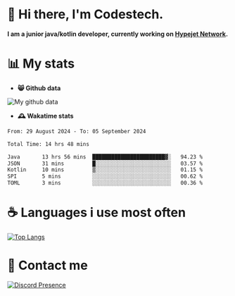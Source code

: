 # 👋 Hi there, I'm Codestech.
**I am a junior java/kotlin developer, currently working on [Hypejet Network](https://github.com/Hypejet).**

# 📊 My stats
- **😸 Github data**

![My github data](https://github-readme-stats.vercel.app/api?username=Codestech1&count_private=true&include_all_commits=true&theme=codeSTACKr)

- **🕰️ Wakatime stats**
<!--START_SECTION:waka-->

```txt
From: 29 August 2024 - To: 05 September 2024

Total Time: 14 hrs 48 mins

Java       13 hrs 56 mins  ███████████████████████▓░   94.23 %
JSON       31 mins         █░░░░░░░░░░░░░░░░░░░░░░░░   03.57 %
Kotlin     10 mins         ▒░░░░░░░░░░░░░░░░░░░░░░░░   01.15 %
SPI        5 mins          ░░░░░░░░░░░░░░░░░░░░░░░░░   00.62 %
TOML       3 mins          ░░░░░░░░░░░░░░░░░░░░░░░░░   00.36 %
```

<!--END_SECTION:waka-->

# ☕ Languages i use most often
[![Top Langs](https://github-readme-stats.vercel.app/api/top-langs/?username=Codestech1&layout=compact&langs_count=8&exclude_repo=window5000.github.io&theme=codeSTACKr)](https://github.com/anuraghazra/github-readme-stats)

# 💬 Contact me
[![Discord Presence](https://lanyard.cnrad.dev/api/650718742157852740)](https://discord.com/users/650718742157852740)
</br>
